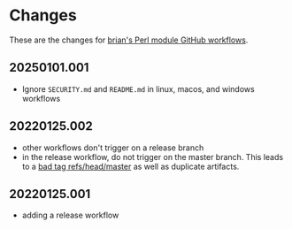 # Changes

These are the changes for [brian's Perl module GitHub workflows](https://github.com/briandfoy/github_actions).

## 20250101.001

* Ignore `SECURITY.md` and `README.md` in linux, macos, and windows workflows

## 20220125.002

* other workflows don't trigger on a release branch
* in the release workflow, do not trigger on the master branch. This leads to a [bad tag refs/head/master](https://github.com/actions/create-release/issues/13) as well as duplicate artifacts.

## 20220125.001

* adding a release workflow
